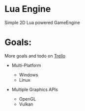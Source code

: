 # Lua Engine

Simple 2D Lua powered GameEngine

# Goals:
More goals and todo on [Trello](https://trello.com/b/rUEbLt6f/lua-engine)
- Multi-Platform
    - Windows
    - Linux

- Multiple Graphics APIs
    - OpenGL
    - Vulkan
